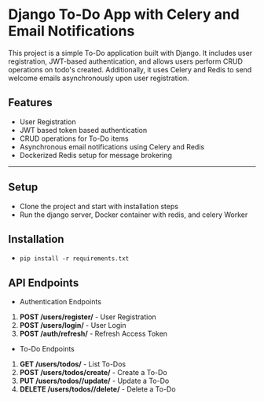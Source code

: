 # Django To-Do App with Celery and Email Notifications

This project is a simple To-Do application built with Django. It includes user registration, JWT-based authentication, and allows users perform CRUD operations on todo's created. Additionally, it uses Celery and Redis to send welcome emails asynchronously upon user registration.

## Features

- User Registration
- JWT based token based authentication
- CRUD operations for To-Do items
- Asynchronous email notifications using Celery and Redis
- Dockerized Redis setup for message brokering

---

## Setup

- Clone the project and start with installation steps
- Run the django server, Docker container with redis, and celery Worker

## Installation

- ```pip install -r requirements.txt```

## API Endpoints
- Authentication Endpoints
1. **POST /users/register/** - User Registration
2. **POST /users/login/** - User Login
3. **POST /auth/refresh/** - Refresh Access Token
- To-Do Endpoints
1. **GET /users/todos/** - List To-Dos
2. **POST /users/todos/create/** - Create a To-Do
3. **PUT /users/todos/<id>/update/** - Update a To-Do
4. **DELETE /users/todos/<id>/delete/** - Delete a To-Do



